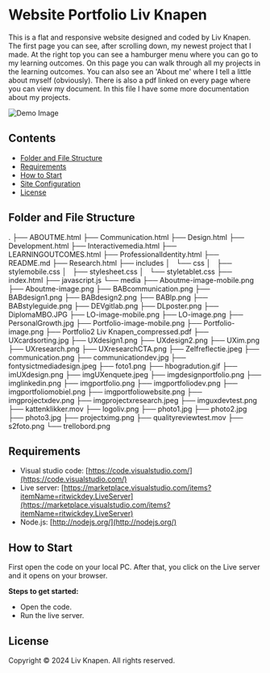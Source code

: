 # Website Portfolio Liv Knapen

This is a flat and responsive website designed and coded by Liv Knapen. The first page you can see, after scrolling down, my newest project that I made. At the right top you can see a hamburger menu where you can go to my learning outcomes. On this page you can walk through all my projects in the learning outcomes. You can also see an 'About me' where I tell a little about myself (obviously). There is also a pdf linked on every page where you can view my document. In this file I have some more documentation about my projects.
 

![Demo Image](/porftolioliv/media/imgportfolio.png)


## Contents

- [Folder and File Structure](#folder-and-file-structure)
- [Requirements](#requirements)
- [How to Start](#how-to-start)
- [Site Configuration](#site-configuration)
- [License](#license)


## Folder and File Structure


.
├── ABOUTME.html
├── Communication.html
├── Design.html
├── Development.html
├── Interactivemedia.html
├── LEARNINGOUTCOMES.html
├── ProfessionalIdentity.html
├── README.md
├── Research.html
├── includes
│   └── css
│       ├── stylemobile.css
│       ├── stylesheet.css
│       └── styletablet.css
├── index.html
├── javascript.js
└── media
    ├── Aboutme-image-mobile.png
    ├── Aboutme-image.png
    ├── BABcommunication.png
    ├── BABdesign1.png
    ├── BABdesign2.png
    ├── BABlp.png
    ├── BABstyleguide.png
    ├── DEVgitlab.png
    ├── DLposter.png
    ├── DiplomaMBO.JPG
    ├── LO-image-mobile.png
    ├── LO-image.png
    ├── PersonalGrowth.jpg
    ├── Portfolio-image-mobile.png
    ├── Portfolio-image.png
    ├── Portfolio2 Liv Knapen_compressed.pdf
    ├── UXcardsorting.jpg
    ├── UXdesign1.png
    ├── UXdesign2.png
    ├── UXim.png
    ├── UXresearch.png
    ├── UXresearchCTA.png
    ├── Zelfreflectie.jpeg
    ├── communication.png
    ├── communicationdev.jpg
    ├── fontysictmediadesign.jpeg
    ├── foto1.png
    ├── hbogradution.gif
    ├── imUXdesign.png
    ├── imgUXenquete.jpeg
    ├── imgdesignportfolio.png
    ├── imglinkedin.png
    ├── imgportfolio.png
    ├── imgportfoliodev.png
    ├── imgportfoliomobiel.png
    ├── imgportfoliowebsite.png
    ├── imgprojectxdev.png
    ├── imgprojectxresearch.jpeg
    ├── imguxdevtest.png
    ├── kattenklikker.mov
    ├── logoliv.png
    ├── photo1.jpg
    ├── photo2.jpg
    ├── photo3.jpg
    ├── projectximg.png
    ├── qualityreviewtest.mov
    ├── s2foto.png
    └── trellobord.png


## Requirements

- Visual studio code: [https://code.visualstudio.com/](https://code.visualstudio.com/)
- Live server: [https://marketplace.visualstudio.com/items?itemName=ritwickdey.LiveServer](https://marketplace.visualstudio.com/items?itemName=ritwickdey.LiveServer)
- Node.js: [http://nodejs.org/](http://nodejs.org/)


## How to Start

First open the code on your local PC. After that, you click on the Live server and it opens on your browser.

**Steps to get started:**
- Open the code.
- Run the live server. 


## License

Copyright © 2024 Liv Knapen. All rights reserved.